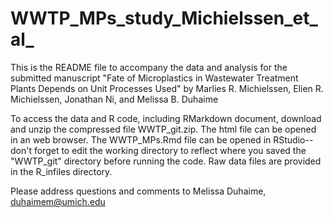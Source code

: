 # WWTP_MPs_study_Michielssen_et_al_

This is the README file to accompany the data and analysis for the submitted manuscript "Fate of Microplastics in Wastewater Treatment Plants Depends on Unit Processes Used" by Marlies R. Michielssen, Elien R. Michielssen, Jonathan Ni, and Melissa B. Duhaime

To access the data and R code, including RMarkdown document, download and unzip the compressed file WWTP_git.zip. The html file can be opened in an web browser. The WWTP_MPs.Rmd file can be opened in RStudio--don't forget to edit the working directory to reflect where you saved the "WWTP_git" directory before running the code. Raw data files are provided in the R_infiles directory.

Please address questions and comments to Melissa Duhaime, duhaimem@umich.edu
